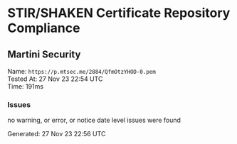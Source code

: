 # STIR/SHAKEN Certificate Repository Compliance

## Martini Security

Name: `https://p.mtsec.me/2884/QfmOtzYHOD-0.pem`\
Tested At: 27 Nov 23 22:54 UTC\
Time: 191ms

### Issues

no warning, or error, or notice date level issues were found

Generated: 27 Nov 23 22:56 UTC
